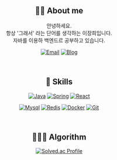 <div align="center">

## 🙋🏻‍ ️About me
<p>안녕하세요.<br>항상 '그래서' 라는 단어를 생각하는 이장희입니다. <br>자바를 이용하 백엔드르 공부하고 있습니다.</p>

[![Email](https://img.shields.io/badge/Email-EA4335?style=flat-square&logo=gmail&logoColor=white)](mailto:janghee5395@gmail.com)
[![Blog](https://img.shields.io/badge/TistoryBlog-gray?style=flat-square)](https://jangsarchive.tistory.com)

 <br>

##  📖 Skills


[![Java](https://img.shields.io/badge/Java-teal?style=flat-square&logo=Java&logoColor=white)](#)
[![Spring](https://img.shields.io/badge/Spring-67AA3C?style=flat-square&logo=Spring&logoColor=white)](#)
[![React](https://img.shields.io/badge/React-skyblue?style=flat-square&logo=React&logoColor=black)](#)

[![Mysql](https://img.shields.io/badge/Mysql-skyblue?style=flat-square&logo=Mysql&logoColor=black)](#)
[![Redis](https://img.shields.io/badge/Redis-red?style=flat-square&logo=Redis&logoColor=white)](#)
[![Docker](https://img.shields.io/badge/Docker-skyblue?style=flat-square&logo=docker&logoColor=blue)](#)
[![Git](https://img.shields.io/badge/Git-black?style=flat-square&logo=Git&logoColor=white)](#)

<br>

</div>

<div align="center">

## 👨🏻‍💻 Algorithm

[![Solved.ac Profile](http://mazassumnida.wtf/api/v2/generate_badge?boj=janghee5395)](https://solved.ac/profile/janghee5395)

</div>
